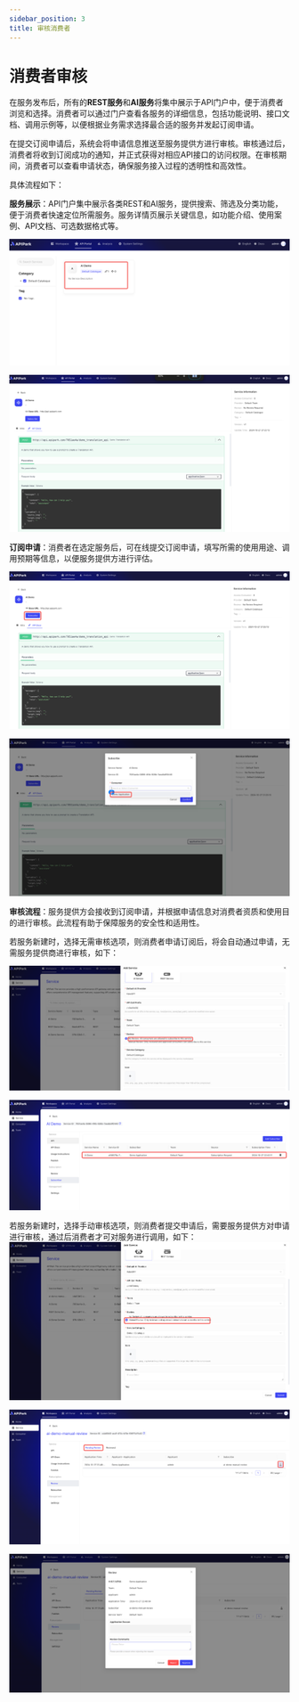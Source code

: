 ```yaml
---
sidebar_position: 3
title: 审核消费者
---
```


# 消费者审核

在服务发布后，所有的**REST服务**和**AI服务**将集中展示于API门户中，便于消费者浏览和选择。消费者可以通过门户查看各服务的详细信息，包括功能说明、接口文档、调用示例等，以便根据业务需求选择最合适的服务并发起订阅申请。

在提交订阅申请后，系统会将申请信息推送至服务提供方进行审核。审核通过后，消费者将收到订阅成功的通知，并正式获得对相应API接口的访问权限。在审核期间，消费者可以查看申请状态，确保服务接入过程的透明性和高效性。

具体流程如下：

**服务展示**：API门户集中展示各类REST和AI服务，提供搜索、筛选及分类功能，便于消费者快速定位所需服务。服务详情页展示关键信息，如功能介绍、使用案例、API文档、可选数据格式等。

![](images/2024-10-27/50c22d316de9d8c5fd27bf810662b565a567d14d288d7a45f2794e3e34d35bf6.png)  


![](images/2024-10-27/a3f5ae213ad3da2b5fa50e42f6cac198d45f6c6b488775323f8e414da77753d2.png)  

**订阅申请**：消费者在选定服务后，可在线提交订阅申请，填写所需的使用用途、调用预期等信息，以便服务提供方进行评估。

![](images/2024-10-27/ddc1a8076981000e97db394b6ff4d76f193bad89933e7b72091ca597078402e3.png)  

![](images/2024-10-27/43214690870c1eb2180397a9a9c0c33b358ecde584d704e6019ee3f8240cc241.png)  

**审核流程**：服务提供方会接收到订阅申请，并根据申请信息对消费者资质和使用目的进行审核。此流程有助于保障服务的安全性和适用性。

若服务新建时，选择无需审核选项，则消费者申请订阅后，将会自动通过申请，无需服务提供商进行审核，如下：

![](images/2024-10-27/effb6868006f6f3e83e850ef7fed93aa167192019ff2cc85c203e7a57cd47e0c.png)  

![](images/2024-10-27/51ce75c9c2baa58191665b302994088d1636363716bc7e140742729eb9789bc3.png)  

若服务新建时，选择手动审核选项，则消费者提交申请后，需要服务提供方对申请进行审核，通过后消费者才可对服务进行调用，如下：
![](images/2024-10-27/332ec8a41fbf12178f330dd85f960417b4a8124302ec0d852c920eff40e5bb6c.png)  

![](images/2024-10-27/e13798f55ff17e77b46113c34ee43df7f569a6a58ac86bb0c5358c292d46ebd7.png)  

![](images/2024-10-27/6247cd52a44dcf48e7c960c5d87ed2c8da9fda540fc484da83326cadf44777d2.png)  
